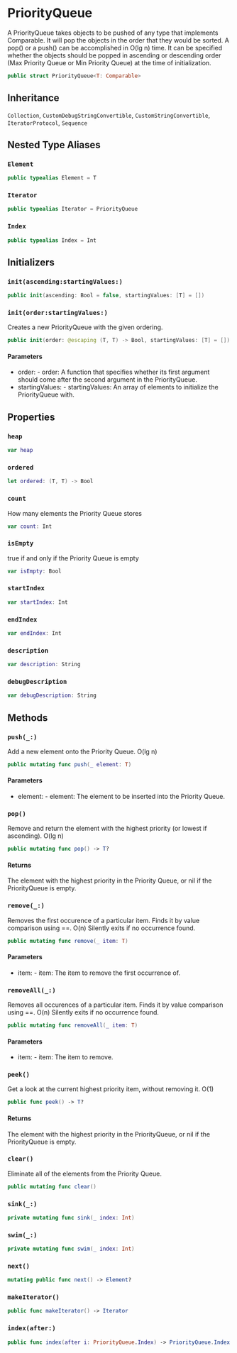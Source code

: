 # PriorityQueue

A PriorityQueue takes objects to be pushed of any type that implements Comparable.
It will pop the objects in the order that they would be sorted. A pop() or a push()
can be accomplished in O(lg n) time. It can be specified whether the objects should
be popped in ascending or descending order (Max Priority Queue or Min Priority Queue)
at the time of initialization.

``` swift
public struct PriorityQueue<T: Comparable>
```

## Inheritance

`Collection`, `CustomDebugStringConvertible`, `CustomStringConvertible`, `IteratorProtocol`, `Sequence`

## Nested Type Aliases

### `Element`

``` swift
public typealias Element = T
```

### `Iterator`

``` swift
public typealias Iterator = PriorityQueue
```

### `Index`

``` swift
public typealias Index = Int
```

## Initializers

### `init(ascending:startingValues:)`

``` swift
public init(ascending: Bool = false, startingValues: [T] = [])
```

### `init(order:startingValues:)`

Creates a new PriorityQueue with the given ordering.

``` swift
public init(order: @escaping (T, T) -> Bool, startingValues: [T] = [])
```

#### Parameters

  - order: - order: A function that specifies whether its first argument should come after the second argument in the PriorityQueue.
  - startingValues: - startingValues: An array of elements to initialize the PriorityQueue with.

## Properties

### `heap`

``` swift
var heap
```

### `ordered`

``` swift
let ordered: (T, T) -> Bool
```

### `count`

How many elements the Priority Queue stores

``` swift
var count: Int
```

### `isEmpty`

true if and only if the Priority Queue is empty

``` swift
var isEmpty: Bool
```

### `startIndex`

``` swift
var startIndex: Int
```

### `endIndex`

``` swift
var endIndex: Int
```

### `description`

``` swift
var description: String
```

### `debugDescription`

``` swift
var debugDescription: String
```

## Methods

### `push(_:)`

Add a new element onto the Priority Queue. O(lg n)

``` swift
public mutating func push(_ element: T)
```

#### Parameters

  - element: - element: The element to be inserted into the Priority Queue.

### `pop()`

Remove and return the element with the highest priority (or lowest if ascending). O(lg n)

``` swift
public mutating func pop() -> T?
```

#### Returns

The element with the highest priority in the Priority Queue, or nil if the PriorityQueue is empty.

### `remove(_:)`

Removes the first occurence of a particular item. Finds it by value comparison using ==. O(n)
Silently exits if no occurrence found.

``` swift
public mutating func remove(_ item: T)
```

#### Parameters

  - item: - item: The item to remove the first occurrence of.

### `removeAll(_:)`

Removes all occurences of a particular item. Finds it by value comparison using ==. O(n)
Silently exits if no occurrence found.

``` swift
public mutating func removeAll(_ item: T)
```

#### Parameters

  - item: - item: The item to remove.

### `peek()`

Get a look at the current highest priority item, without removing it. O(1)

``` swift
public func peek() -> T?
```

#### Returns

The element with the highest priority in the PriorityQueue, or nil if the PriorityQueue is empty.

### `clear()`

Eliminate all of the elements from the Priority Queue.

``` swift
public mutating func clear()
```

### `sink(_:)`

``` swift
private mutating func sink(_ index: Int)
```

### `swim(_:)`

``` swift
private mutating func swim(_ index: Int)
```

### `next()`

``` swift
mutating public func next() -> Element?
```

### `makeIterator()`

``` swift
public func makeIterator() -> Iterator
```

### `index(after:)`

``` swift
public func index(after i: PriorityQueue.Index) -> PriorityQueue.Index
```
